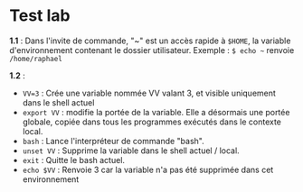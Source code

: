 # Test lab

**1.1** : Dans l'invite de commande, "~" est un accès rapide à `$HOME`, la variable d'environnement contenant le dossier utilisateur. Exemple : `$ echo ~` renvoie `/home/raphael`

**1.2** :

* `VV=3` : Crée une variable nommée VV valant 3, et visible uniquement dans le shell actuel
* `export VV` : modifie la portée de la variable. Elle a désormais une portée globale, copiée dans tous les programmes exécutés dans le contexte local.
* `bash` : Lance l'interpréteur de commande "bash".
* `unset VV` : Supprime la variable dans le shell actuel / local.
* `exit` : Quitte le bash actuel.
* `echo $VV` : Renvoie 3 car la variable n'a pas été supprimée dans cet environnement
